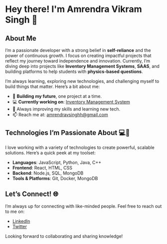 # Hey there! I'm Amrendra Vikram Singh 👋

## About Me
I’m a passionate developer with a strong belief in **self-reliance** and the power of continuous growth. I focus on creating impactful projects that reflect my journey toward independence and innovation. Currently, I’m diving deep into projects like **Inventory Management Systems**, **SAAS**, and building platforms to help students with **physics-based questions**.

I’m always learning, exploring new technologies, and challenging myself to build things that matter. Here’s a bit about me:

- 🚀 **Building my future**, one project at a time.
- 💻 **Currently working on**: [Inventory Management System](#https://mark-v1.vercel.app/)
- 🌱 Always improving my skills and learning new tech.
- 📫 Reach me at: [amrendravsinghh@gmail.com](mailto:amrendravsinghh@gmail.com)

## Technologies I’m Passionate About 💻💖
I love working with a variety of technologies to create powerful, scalable solutions. Here’s a quick peek at my toolset:

- **Languages**: JavaScript, Python, Java, C++
- **Frontend**: React, HTML, CSS
- **Backend**: Node.js, SQL, MongoDB
- **Tools & Platforms**: Git, Docker, MongoDB

## Let’s Connect! 🌐
I’m always up for connecting with like-minded people. Feel free to reach out to me on:

- [LinkedIn](https://www.linkedin.com/in/your-profile)
- [Twitter](https://twitter.com/your-twitter)

Looking forward to collaborating and sharing knowledge!
